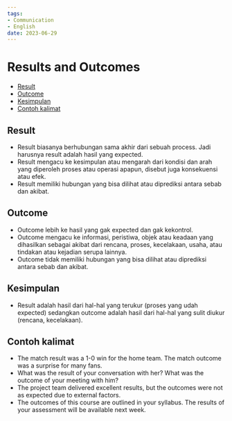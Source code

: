 ```yaml
---
tags:
- Communication
- English
date: 2023-06-29
---
```


# Results and Outcomes

- [Result](#result)
- [Outcome](#outcome)
- [Kesimpulan](#kesimpulan)
- [Contoh kalimat](#contoh-kalimat)



## Result

- Result biasanya berhubungan sama akhir dari sebuah process. Jadi harusnya result adalah hasil yang expected.
- Result mengacu ke kesimpulan atau mengarah dari kondisi dan arah yang diperoleh proses atau operasi apapun, disebut juga konsekuensi atau efek.
- Result memiliki hubungan yang bisa dilihat atau diprediksi antara sebab dan akibat.



## Outcome

- Outcome lebih ke hasil yang gak expected dan gak kekontrol.
- Outcome mengacu ke informasi, peristiwa, objek atau keadaan yang dihasilkan sebagai akibat dari rencana, proses, kecelakaan, usaha, atau tindakan atau kejadian serupa lainnya.
- Outcome tidak memiliki hubungan yang bisa dilihat atau diprediksi antara sebab dan akibat.



## Kesimpulan

- Result adalah hasil dari hal-hal yang terukur (proses yang udah expected) sedangkan outcome adalah hasil dari hal-hal yang sulit diukur (rencana, kecelakaan).



## Contoh kalimat

- The match result was a 1-0 win for the home team. The match outcome was a surprise for many fans.
- What was the result of your conversation with her? What was the outcome of your meeting with him?
- The project team delivered excellent results, but the outcomes were not as expected due to external factors.
- The outcomes of this course are outlined in your syllabus. The results of your assessment will be available next week.

